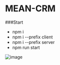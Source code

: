 # MEAN-CRM

###Start
- npm i
- npm i --prefix client
- npm i --prefix server
- npm run start

![image](https://res.cloudinary.com/powder-shopit/image/upload/v1620296182/Screenshot_11_p2ofsb.png)
